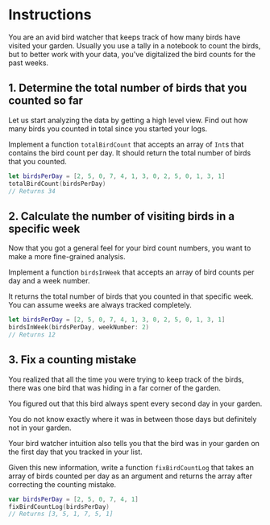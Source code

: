 # Instructions

You are an avid bird watcher that keeps track of how many birds have visited your garden.
Usually you use a tally in a notebook to count the birds, but to better work with your data, you've digitalized the bird counts for the past weeks.

## 1. Determine the total number of birds that you counted so far

Let us start analyzing the data by getting a high level view.
Find out how many birds you counted in total since you started your logs.

Implement a function `totalBirdCount` that accepts an array of `Int`s that contains the bird count per day.
It should return the total number of birds that you counted.

```swift
let birdsPerDay = [2, 5, 0, 7, 4, 1, 3, 0, 2, 5, 0, 1, 3, 1]
totalBirdCount(birdsPerDay)
// Returns 34
```

## 2. Calculate the number of visiting birds in a specific week

Now that you got a general feel for your bird count numbers, you want to make a more fine-grained analysis.

Implement a function `birdsInWeek` that accepts an array of bird counts per day and a week number.

It returns the total number of birds that you counted in that specific week.
You can assume weeks are always tracked completely.

```swift
let birdsPerDay = [2, 5, 0, 7, 4, 1, 3, 0, 2, 5, 0, 1, 3, 1]
birdsInWeek(birdsPerDay, weekNumber: 2)
// Returns 12
```

## 3. Fix a counting mistake

You realized that all the time you were trying to keep track of the birds, there was one bird that was hiding in a far corner of the garden.

You figured out that this bird always spent every second day in your garden.

You do not know exactly where it was in between those days but definitely not in your garden.

Your bird watcher intuition also tells you that the bird was in your garden on the first day that you tracked in your list.

Given this new information, write a function `fixBirdCountLog` that takes an array of birds counted per day as an argument and returns the array after correcting the counting mistake.

```swift
var birdsPerDay = [2, 5, 0, 7, 4, 1]
fixBirdCountLog(birdsPerDay)
// Returns [3, 5, 1, 7, 5, 1]
```
